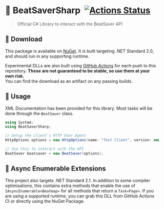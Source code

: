 # 🎵 BeatSaverSharp &nbsp;[![Actions Status](https://github.com/lolPants/BeatSaverSharp/workflows/.NET%20Build/badge.svg)](https://github.com/lolPants/BeatSaverSharp/actions)
> Official C# Library to interact with the BeatSaver API

## 💾 Download
This package is available on [NuGet](https://www.nuget.org/packages/BeatSaverSharp/). It is built targeting .NET Standard 2.0, and should run in any supporting runtime.

Experimental DLLs are also built using [GitHub Actions](https://github.com/lolPants/BeatSaverSharp/actions) for each push to this repository. **These are not guaranteed to be stable, so use them at your own risk.**  
You can find the download as an artifact on any passing builds.

## 🔧 Usage
XML Documentation has been provided for this library. Most tasks will be done through the `BeatSaver` class.

```csharp
using System;
using BeatSaverSharp;

// Setup the client's HTTP User Agent 
HttpOptions options = new HttpOptions(name: "Test Client", version: new Version(1, 0, 0));

// Use this to interact with the API
BeatSaver beatsaver = new BeatSaver(options);
```

## 🚀 Async Enumerable Extensions
This project also targets .NET Standard 2.1. In addition to some compiler optimisations, this contains extra methods that enable the use of `IAsyncEnumerable<Beatmap>` for all methods that return a `Task<Page>`. If you are using a supported runtime, you can grab this DLL from GitHub Actions CI or directly using the NuGet Package.
